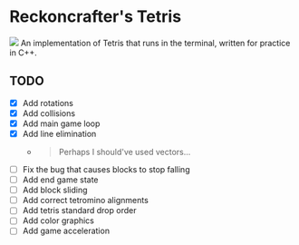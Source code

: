 # Reckoncrafter's Tetris
![](https://upload.wikimedia.org/wikipedia/commons/thumb/5/50/All_5_free_tetrominoes.svg/1200px-All_5_free_tetrominoes.svg.png)
An implementation of Tetris that runs in the terminal, written for practice in C++.

## TODO
- [x] Add rotations
- [x] Add collisions
- [x] Add main game loop
- [x] Add line elimination
  - > Perhaps I should've used vectors...
- [ ] Fix the bug that causes blocks to stop falling
- [ ] Add end game state
- [ ] Add block sliding
- [ ] Add correct tetromino alignments
- [ ] Add tetris standard drop order
- [ ] Add color graphics
- [ ] Add game acceleration
